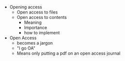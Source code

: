 - Opening access
	- Open access to files
	- Open access to contents
		- Meaning
		- Importance
		- how to implement
- Open Access
	- becomes a jargon
	- "I go OA"
	- Means only putting a pdf on an open access journal